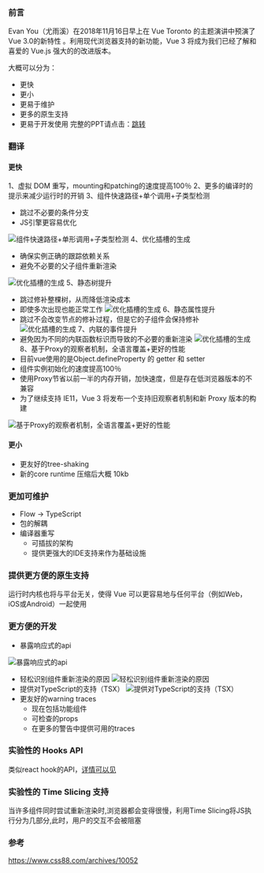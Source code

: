 ### 前言

Evan You（尤雨溪）在2018年11月16日早上在 Vue Toronto 的主题演讲中预演了 Vue 3.0的新特性 。利用现代浏览器支持的新功能，Vue 3 将成为我们已经了解和喜爱的 Vue.js 强大的的改进版本。

大概可以分为：
- 更快
- 更小
- 更易于维护
- 更多的原生支持
- 更易于开发使用
完整的PPT请点击：[跳转](https://docs.google.com/presentation/d/1yhPGyhQrJcpJI2ZFvBme3pGKaGNiLi709c37svivv0o/edit#slide=id.g4689c30700_0_191)

### 翻译
#### 更快

1、虚拟 DOM 重写，mounting和patching的速度提高100％
2、更多的编译时的提示来减少运行时的开销
3、组件快速路径+单个调用+子类型检测
- 跳过不必要的条件分支
- JS引擎更容易优化

![组件快速路径+单形调用+子类型检测](../../Img/vue3.0/vue3.0-1.png)
4、优化插槽的生成
- 确保实例正确的跟踪依赖关系
- 避免不必要的父子组件重新渲染

![优化插槽的生成](../../Img/vue3.0/vue3.0-2.png)
5、静态树提升
- 跳过修补整棵树，从而降低渲染成本
- 即使多次出现也能正常工作
![优化插槽的生成](../../Img/vue3.0/vue3.0-3.png)
6、静态属性提升
- 跳过不会改变节点的修补过程，但是它的子组件会保持修补
![优化插槽的生成](../../Img/vue3.0/vue3.0-4.png)
7、内联的事件提升
- 避免因为不同的内联函数标识而导致的不必要的重新渲染
![优化插槽的生成](../../Img/vue3.0/vue3.0-5.png)
8、基于Proxy的观察者机制，全语言覆盖+更好的性能
- 目前vue使用的是Object.defineProperty 的 getter 和 setter
- 组件实例初始化的速度提高100％
- 使用Proxy节省以前一半的内存开销，加快速度，但是存在低浏览器版本的不兼容
- 为了继续支持 IE11，Vue 3 将发布一个支持旧观察者机制和新 Proxy 版本的构建

![基于Proxy的观察者机制，全语言覆盖+更好的性能](../../Img/vue3.0/vue3.0-6.png)

#### 更小
- 更友好的tree-shaking
- 新的core runtime 压缩后大概 10kb

### 更加可维护

- Flow -> TypeScript
- 包的解耦
- 编译器重写
  - 可插拔的架构
  - 提供更强大的IDE支持来作为基础设施

### 提供更方便的原生支持

运行时内核也将与平台无关，使得 Vue 可以更容易地与任何平台（例如Web，iOS或Android）一起使用


### 更方便的开发
- 暴露响应式的api

![暴露响应式的api](../../Img/vue3.0/vue3.0-7.png)
- 轻松识别组件重新渲染的原因
![轻松识别组件重新渲染的原因](../../Img/vue3.0/vue3.0-8.png)
- 提供对TypeScript的支持（TSX）
![提供对TypeScript的支持（TSX）](../../Img/vue3.0/vue3.0-9.png)
- 更友好的warning traces
  - 现在包括功能组件
  - 可检查的props
  - 在更多的警告中提供可用的traces

### 实验性的 Hooks API
类似react hook的API，[详情可以见](https://github.com/yyx990803/vue-hooks)
### 实验性的 Time Slicing 支持
当许多组件同时尝试重新渲染时,浏览器都会变得很慢，利用Time Slicing将JS执行分为几部分,此时，用户的交互不会被阻塞

### 参考
https://www.css88.com/archives/10052